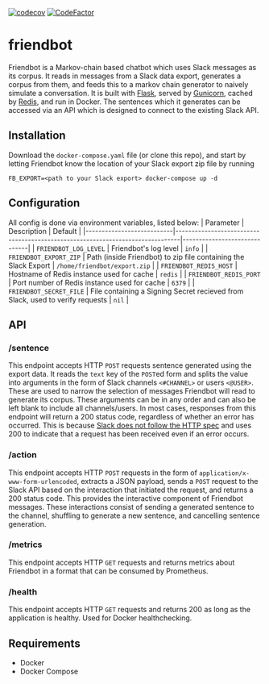 [![codecov](https://codecov.io/gh/barrelmaker97/friendbot/branch/master/graph/badge.svg?token=l6jB2bxHzn)](https://codecov.io/gh/barrelmaker97/friendbot)
[![CodeFactor](https://www.codefactor.io/repository/github/barrelmaker97/friendbot/badge/master)](https://www.codefactor.io/repository/github/barrelmaker97/friendbot/overview/master)

# friendbot
Friendbot is a Markov-chain based chatbot which uses Slack messages as its corpus. It reads in messages from a Slack data export, generates a corpus from them, and feeds this to a markov chain generator to naively simulate a conversation. It is built with [Flask](https://palletsprojects.com/p/flask/), served by [Gunicorn](https://gunicorn.org/), cached by [Redis](https://redis.io/), and run in Docker. The sentences which it generates can be accessed via an API which is designed to connect to the existing Slack API.

## Installation
Download the `docker-compose.yaml` file (or clone this repo), and start by letting Friendbot know the location of your Slack export zip file by running
```
FB_EXPORT=<path to your Slack export> docker-compose up -d
```

## Configuration
All config is done via environment variables, listed below:
| Parameter                 | Description                                                                   | Default                      |
|---------------------------|-------------------------------------------------------------------------------|------------------------------|
| `FRIENDBOT_LOG_LEVEL`     | Friendbot's log level                                                         | `info`                       |
| `FRIENDBOT_EXPORT_ZIP`    | Path (inside Friendbot) to zip file containing the Slack Export               | `/home/friendbot/export.zip` |
| `FRIENDBOT_REDIS_HOST`    | Hostname of Redis instance used for cache                                     | `redis`                      |
| `FRIENDBOT_REDIS_PORT`    | Port number of Redis instance used for cache                                  | `6379`                       |
| `FRIENDBOT_SECRET_FILE`   | File containing a Signing Secret recieved from Slack, used to verify requests | `nil`                        |

## API
### /sentence
This endpoint accepts HTTP `POST` requests sentence generated using the export data. It reads the `text` key of the `POST`ed form and splits the value into arguments in the form of Slack channels `<#CHANNEL>` or users `<@USER>`. These are used to narrow the selection of messages Friendbot will read to generate its corpus. These arguments can be in any order and can also be left blank to include all channels/users. In most cases, responses from this endpoint will return a 200 status code, regardless of whether an error has occurred. This is because [Slack does not follow the HTTP spec](https://api.slack.com/slash-commands#responding_with_errors) and uses 200 to indicate that a request has been received even if an error occurs.

### /action
This endpoint accepts HTTP `POST` requests in the form of `application/x-www-form-urlencoded`, extracts a JSON payload, sends a `POST` request to the Slack API based on the interaction that initiated the request, and returns a 200 status code. This provides the interactive component of Friendbot messages. These interactions consist of sending a generated sentence to the channel, shuffling to generate a new sentence, and cancelling sentence generation.

### /metrics
This endpoint accepts HTTP `GET` requests and returns metrics about Friendbot in a format that can be consumed by Prometheus.

### /health
This endpoint accepts HTTP `GET` requests and returns 200 as long as the application is healthy. Used for Docker healthchecking.

## Requirements
* Docker
* Docker Compose
